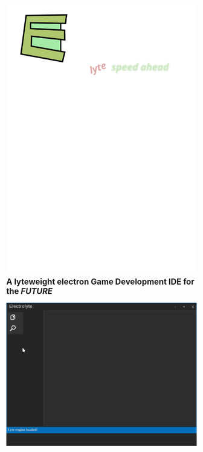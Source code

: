 ![Banner Image](/img/banner.svg)
A lyteweight electron Game Development **IDE** for the _FUTURE_
-
![Electrolyte Screenshot](/screens/Electrolyte.png "Optional title")
